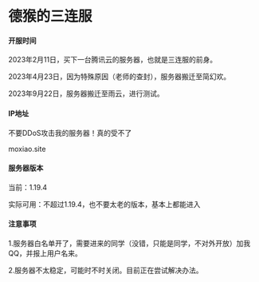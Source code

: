 # 德猴的三连服

#### 开服时间

2023年2月11日，买下一台腾讯云的服务器，也就是三连服的前身。

2023年4月23日，因为特殊原因（老师的查封），服务器搬迁至简幻欢。

2023年9月22日，服务器搬迁至雨云，进行测试。

#### IP地址

不要DDoS攻击我的服务器！真的受不了

moxiao.site

#### 服务器版本

当前：1.19.4

实际可用：不超过1.19.4，也不要太老的版本，基本上都能进入

#### 注意事项

1.服务器白名单开了，需要进来的同学（没错，只能是同学，不对外开放）加我QQ，并报上用户名来。

2.服务器不太稳定，可能时不时关闭。目前正在尝试解决办法。
